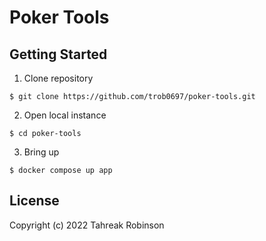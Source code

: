 # Poker Tools
## Getting Started
1. Clone repository
```
$ git clone https://github.com/trob0697/poker-tools.git
```
2. Open local instance
```
$ cd poker-tools
```
3. Bring up
```
$ docker compose up app
```

## License

Copyright (c) 2022 Tahreak Robinson
